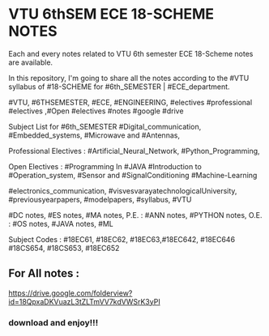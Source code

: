 # VTU 6thSEM ECE 18-SCHEME NOTES
Each and every notes related to VTU 6th semester ECE 18-Scheme notes are available.

In this repository, I'm going to share all the notes according to the #VTU syllabus of #18-SCHEME for #6th_SEMESTER | #ECE_department.

#VTU, #6THSEMESTER, #ECE, #ENGINEERING, #electives
#professional #electives ,#Open #electives #notes #google #drive

Subject List for #6th_SEMESTER
#Digital_communication, 
#Embedded_systems, 
#Microwave and #Antennas, 

Professional Electives :
#Artificial_Neural_Network,
#Python_Programming,

Open Electives : 
#Programming In #JAVA
#Introduction to #Operation_system, 
#Sensor and #SignalConditioning
#Machine-Learning

#electronics_communication,
#visvesvarayatechnologicalUniversity,
#previousyearpapers,
#modelpapers,
#syllabus,
#VTU

#DC notes, #ES notes, #MA notes,
P.E. : #ANN notes, #PYTHON notes,
O.E. : #OS notes, #JAVA notes, #ML

Subject Codes :
#18EC61, #18EC62, #18EC63,#18EC642, #18EC646
#18CS654, #18CS653, #18EC652



## For All notes :
https://drive.google.com/folderview?id=18QpxaDKVuazL3tZLTmVV7kdVWSrK3yPI

### download and enjoy!!!
